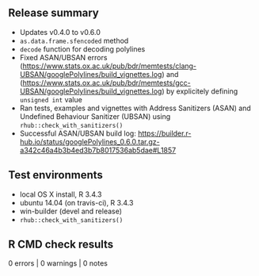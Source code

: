 
## Release summary

* Updates v0.4.0 to v0.6.0
* `as.data.frame.sfencoded` method
* `decode` function for decoding polylines
* Fixed ASAN/UBSAN errors (https://www.stats.ox.ac.uk/pub/bdr/memtests/clang-UBSAN/googlePolylines/build_vignettes.log) and (https://www.stats.ox.ac.uk/pub/bdr/memtests/gcc-UBSAN/googlePolylines/build_vignettes.log) by explicitely defining `unsigned int` value
* Ran tests, examples and vignettes with Address Sanitizers (ASAN) and Undefined Behaviour Sanitizer (UBSAN) using `rhub::check_with_sanitizers()`
* Successful ASAN/UBSAN build log: https://builder.r-hub.io/status/googlePolylines_0.6.0.tar.gz-a342c46a4b3b4ed3b7b8017536ab5dae#L1857


## Test environments

* local OS X install, R 3.4.3
* ubuntu 14.04 (on travis-ci), R 3.4.3
* win-builder (devel and release)
* `rhub::check_with_sanitizers()`

## R CMD check results

0 errors | 0 warnings | 0 notes
